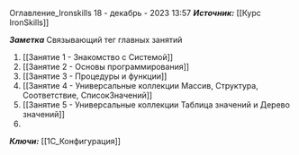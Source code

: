 
Оглавление_Ironskills
 18 - декабрь - 2023  13:57 
***Источник:***  [[Курс IronSkills]] 

***Заметка*** 
Связывающий тег главных занятий
1. [[Занятие 1 - Знакомство с Системой]]
2. [[Занятие 2 - Основы программирования]]
3. [[Занятие 3 - Процедуры и функции]]
4. [[Занятие 4 - Универсальные коллекции Массив, Структура, Соответствие, СписокЗначений]]
5. [[Занятие 5 - Универсальные коллекции Таблица значений  и Дерево значений]]
6. 


***Ключи:*** [[1С_Конфигурация]]